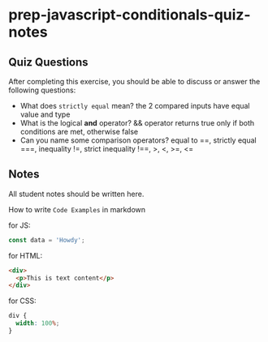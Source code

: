 # prep-javascript-conditionals-quiz-notes

## Quiz Questions

After completing this exercise, you should be able to discuss or answer the following questions:

- What does `strictly equal` mean?
  the 2 compared inputs have equal value and type
- What is the logical **and** operator?
  && operator returns true only if both conditions are met, otherwise false
- Can you name some comparison operators?
  equal to ==, strictly equal ===, inequality !=, strict inequality !==, >, <, >=, <=

## Notes

All student notes should be written here.

How to write `Code Examples` in markdown

for JS:

```javascript
const data = 'Howdy';
```

for HTML:

```html
<div>
  <p>This is text content</p>
</div>
```

for CSS:

```css
div {
  width: 100%;
}
```
